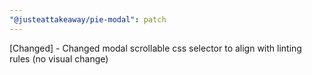 ```yaml
---
"@justeattakeaway/pie-modal": patch
---
```


[Changed] - Changed modal scrollable css selector to align with linting rules (no visual change)
